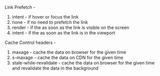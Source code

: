 Link Prefetch -

1. intent - if hover or focus the link
2. none - if no need to prefetch the link
3. render - if the as soon as the link is visible on the screen
4. intent - if the as soon as the link is in the viewport

Cache Control headers -

1. maxage - cache the data on browser for the given time
2. s-maxage - cache the data on CDN for the given time
3. stale-while-revalidate - cache the data on browser for the given time and revalidate the data in the background
